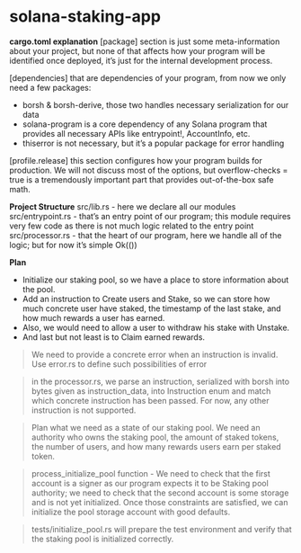 # solana-staking-app

**cargo.toml explanation**
[package] section is just some meta-information about your project, but none of that affects how your program will be identified once deployed, it’s just for the internal development process.

[dependencies] that are dependencies of your program, from now we only need a few packages:

- borsh & borsh-derive, those two handles necessary serialization for our data
- solana-program is a core dependency of any Solana program that provides all necessary APIs like entrypoint!, AccountInfo, etc.
- thiserror is not necessary, but it’s a popular package for error handling

[profile.release] this section configures how your program builds for production. We will not discuss most of the options, but overflow-checks = true is a tremendously important part that provides out-of-the-box safe math.

**Project Structure**
src/lib.rs - here we declare all our modules
src/entrypoint.rs - that’s an entry point of our program; this module requires very few code as there is not much logic related to the entry point
src/processor.rs - that the heart of our program, here we handle all of the logic; but for now it’s simple Ok(())

**Plan**

- Initialize our staking pool, so we have a place to store information about the pool.
- Add an instruction to Create users and Stake, so we can store how much concrete user have staked, the timestamp of the last stake, and how much rewards a user has earned.
- Also, we would need to allow a user to withdraw his stake with Unstake.
- And last but not least is to Claim earned rewards.

> We need to provide a concrete error when an instruction is invalid. Use error.rs to define such possibilities of error

> in the processor.rs, we parse an instruction, serialized with borsh into bytes given as instruction_data, into Instruction enum and match which concrete instruction has been passed. For now, any other instruction is not supported.

> Plan what we need as a state of our staking pool. We need an authority who owns the staking pool, the amount of staked tokens, the number of users, and how many rewards users earn per staked token.

> process_initialize_pool function - We need to check that the first account is a signer as our program expects it to be Staking pool authority; we need to check that the second account is some storage and is not yet initialized. Once those constraints are satisfied, we can initialize the pool storage account with good defaults.

> tests/initialize_pool.rs will prepare the test environment and verify that the staking pool is initialized correctly.
